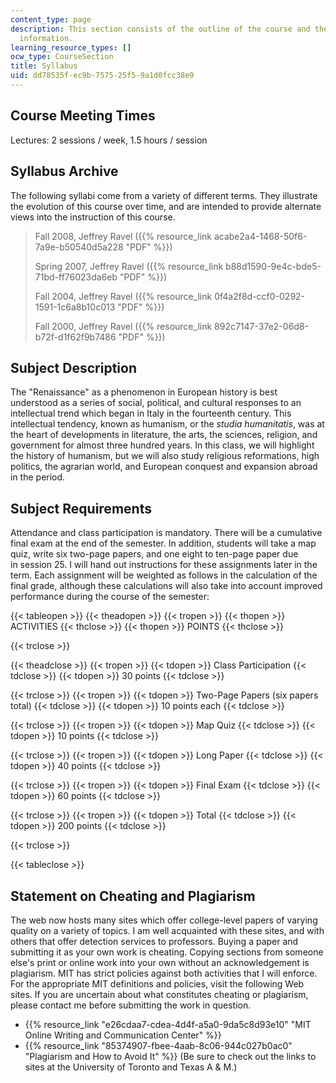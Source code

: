 ```yaml
---
content_type: page
description: This section consists of the outline of the course and the assessment
  information.
learning_resource_types: []
ocw_type: CourseSection
title: Syllabus
uid: dd78535f-ec9b-7575-25f5-9a1d0fcc38e9
---
```


Course Meeting Times
--------------------

Lectures: 2 sessions / week, 1.5 hours / session

Syllabus Archive
----------------

The following syllabi come from a variety of different terms. They illustrate the evolution of this course over time, and are intended to provide alternate views into the instruction of this course.

> Fall 2008, Jeffrey Ravel ({{% resource_link acabe2a4-1468-50f6-7a9e-b50540d5a228 "PDF" %}})
> 
> Spring 2007, Jeffrey Ravel ({{% resource_link b88d1590-9e4c-bde5-71bd-ff76023da6eb "PDF" %}})
> 
> Fall 2004, Jeffrey Ravel ({{% resource_link 0f4a2f8d-ccf0-0292-1591-1c6a8b10c013 "PDF" %}})
> 
> Fall 2000, Jeffrey Ravel ({{% resource_link 892c7147-37e2-06d8-b72f-d1f62f9b7486 "PDF" %}})

Subject Description
-------------------

The "Renaissance" as a phenomenon in European history is best understood as a series of social, political, and cultural responses to an intellectual trend which began in Italy in the fourteenth century. This intellectual tendency, known as humanism, or the _studia humanitatis_, was at the heart of developments in literature, the arts, the sciences, religion, and government for almost three hundred years. In this class, we will highlight the history of humanism, but we will also study religious reformations, high politics, the agrarian world, and European conquest and expansion abroad in the period.

Subject Requirements
--------------------

Attendance and class participation is mandatory. There will be a cumulative final exam at the end of the semester. In addition, students will take a map quiz, write six two-page papers, and one eight to ten-page paper due in session 25. I will hand out instructions for these assignments later in the term. Each assignment will be weighted as follows in the calculation of the final grade, although these calculations will also take into account improved performance during the course of the semester:

{{< tableopen >}}
{{< theadopen >}}
{{< tropen >}}
{{< thopen >}}
ACTIVITIES
{{< thclose >}}
{{< thopen >}}
POINTS
{{< thclose >}}

{{< trclose >}}

{{< theadclose >}}
{{< tropen >}}
{{< tdopen >}}
Class Participation
{{< tdclose >}}
{{< tdopen >}}
30 points
{{< tdclose >}}

{{< trclose >}}
{{< tropen >}}
{{< tdopen >}}
Two-Page Papers (six papers total)
{{< tdclose >}}
{{< tdopen >}}
10 points each
{{< tdclose >}}

{{< trclose >}}
{{< tropen >}}
{{< tdopen >}}
Map Quiz
{{< tdclose >}}
{{< tdopen >}}
10 points
{{< tdclose >}}

{{< trclose >}}
{{< tropen >}}
{{< tdopen >}}
Long Paper
{{< tdclose >}}
{{< tdopen >}}
40 points
{{< tdclose >}}

{{< trclose >}}
{{< tropen >}}
{{< tdopen >}}
Final Exam
{{< tdclose >}}
{{< tdopen >}}
60 points
{{< tdclose >}}

{{< trclose >}}
{{< tropen >}}
{{< tdopen >}}
Total
{{< tdclose >}}
{{< tdopen >}}
200 points
{{< tdclose >}}

{{< trclose >}}

{{< tableclose >}}

Statement on Cheating and Plagiarism
------------------------------------

The web now hosts many sites which offer college-level papers of varying quality on a variety of topics. I am well acquainted with these sites, and with others that offer detection services to professors. Buying a paper and submitting it as your own work is cheating. Copying sections from someone else's print or online work into your own without an acknowledgement is plagiarism. MIT has strict policies against both activities that I will enforce. For the appropriate MIT definitions and policies, visit the following Web sites. If you are uncertain about what constitutes cheating or plagiarism, please contact me before submitting the work in question.

*   {{% resource_link "e26cdaa7-cdea-4d4f-a5a0-9da5c8d93e10" "MIT Online Writing and Communication Center" %}}
*   {{% resource_link "85374907-fbee-4aab-8c06-944c027b0ac0" "Plagiarism and How to Avoid It" %}} (Be sure to check out the links to sites at the University of Toronto and Texas A & M.)